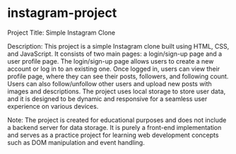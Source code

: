 # instagram-project

Project Title: Simple Instagram Clone

Description: This project is a simple Instagram clone built using HTML, CSS, and JavaScript. It consists of two main pages: a login/sign-up page and a user profile page. The login/sign-up page allows users to create a new account or log in to an existing one. Once logged in, users can view their profile page, where they can see their posts, followers, and following count. Users can also follow/unfollow other users and upload new posts with images and descriptions. The project uses local storage to store user data, and it is designed to be dynamic and responsive for a seamless user experience on various devices.

Note: The project is created for educational purposes and does not include a backend server for data storage. It is purely a front-end implementation and serves as a practice project for learning web development concepts such as DOM manipulation and event handling.
